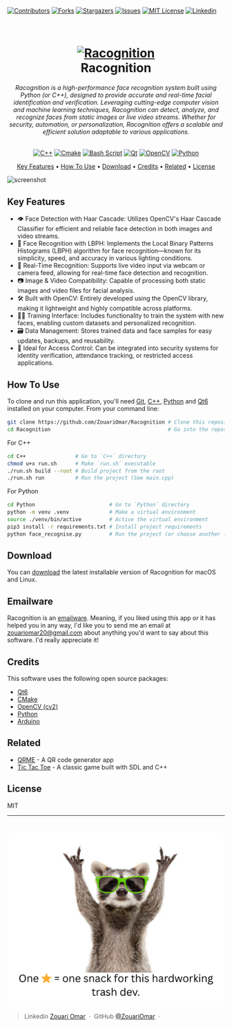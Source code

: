 <!-- PROJECT SHIELDS -->

[![Contributors](https://img.shields.io/badge/CONTRIBUTORS-01-blue?style=plastic)](https://github.com/ZouariOmar/AgriGO/graphs/contributors)
[![Forks](https://img.shields.io/badge/FORKS-00-blue?style=plastic)](https://github.com/ZouariOmar/AgriGO/network/members)
[![Stargazers](https://img.shields.io/badge/STARS-01-blue?style=plastic)](https://github.com/ZouariOmar/AgriGO/stargazers)
[![Issues](https://img.shields.io/badge/ISSUES-00-blue?style=plastic)](https://github.com/ZouariOmar/AgriGO/issues)
[![MIT License](https://img.shields.io/badge/LICENSE-GPL-blue?style=plastic)](LICENSE)
[![Linkedin](https://img.shields.io/badge/Linkedin-4.9k-blue?style=plastic)](https://www.linkedin.com/in/zouari-omar-143239283)

<h1 align="center">
  <br>
  <a href="https://github.com/ZouariOmar/Racognition"><img src="Imgs/logo.avif" alt="Racognition" width="200"></a>
  <br>
  Racognition
  <br>
</h1>

<h6 align="center">Racognition is a high-performance face recognition system built using Python (or C++), designed to provide accurate and real-time facial identification and verification. Leveraging cutting-edge computer vision and machine learning techniques, Racognition can detect, analyze, and recognize faces from static images or live video streams. Whether for security, automation, or personalization, Racognition offers a scalable and efficient solution adaptable to various applications.</h6>

<p align="center">
  <a href="#"><img src="https://img.shields.io/badge/c++-%2300599C.svg?style=for-the-badge&logo=c%2B%2B&logoColor=white" alt="C++"></a>
  <a href="#"><img src="https://img.shields.io/badge/CMake-%23008FBA.svg?style=for-the-badge&logo=cmake&logoColor=white" alt="Cmake"></a>
  <a href="#"><img src="https://img.shields.io/badge/bash_script-%23121011.svg?style=for-the-badge&logo=gnu-bash&logoColor=white" alt="Bash Script"></a>
  <a href="#"><img src="https://img.shields.io/badge/Qt-%23217346.svg?style=for-the-badge&logo=Qt&logoColor=white" alt="Qt"></a>
  <a href="#"><img src="https://img.shields.io/badge/OpenCV-%23FF0000.svg?style=for-the-badge&logo=opencv&logoColor=white" alt="OpenCV"></a>
  <a href="#"><img src="https://img.shields.io/badge/python-3670A0?style=for-the-badge&logo=python&logoColor=ffdd54" alt="Python"></a>

</p>

<p align="center">
  <a href="#key-features">Key Features</a> •
  <a href="#how-to-use">How To Use</a> •
  <a href="#download">Download</a> •
  <a href="#credits">Credits</a> •
  <a href="#related">Related</a> •
  <a href="#license">License</a>
</p>

![screenshot](doc/imgs/home.png)

## Key Features

- 👁️ Face Detection with Haar Cascade: Utilizes OpenCV's Haar Cascade Classifier for efficient and reliable face detection in both images and video streams.
- 🧠 Face Recognition with LBPH: Implements the Local Binary Patterns Histograms (LBPH) algorithm for face recognition—known for its simplicity, speed, and accuracy in various lighting conditions.
- 🎥 Real-Time Recognition: Supports live video input via webcam or camera feed, allowing for real-time face detection and recognition.
- 📷 Image & Video Compatibility: Capable of processing both static images and video files for facial analysis.
- 🛠️ Built with OpenCV: Entirely developed using the OpenCV library, making it lightweight and highly compatible across platforms.
- 🧑‍🏫 Training Interface: Includes functionality to train the system with new faces, enabling custom datasets and personalized recognition.
- 🗃️ Data Management: Stores trained data and face samples for easy updates, backups, and reusability.
- 🔐 Ideal for Access Control: Can be integrated into security systems for identity verification, attendance tracking, or restricted access applications.

## How To Use

To clone and run this application, you'll need [Git](https://git-scm.com), [C++](https://isocpp.org), [Python](https://www.python.org) and [Qt6](https://www.qt.io) installed on your computer. From your command line:

```bash
git clone https://github.com/ZouariOmar/Racognition # Clone this repository
cd Racognition                                      # Go into the repository
```

For C++

```bash
cd C++                # Go to `C++` directory
chmod u+x run.sh      # Make `run.sh` executable
./run.sh build --root # Build project from the root
./run.sh run          # Run the project (See main.cpp)
```

For Python

```bash
cd Python                        # Go to `Python` directory
python -m venv .venv             # Make a virtual environment
source ./venv/bin/active         # Active the virtual environment
pip3 install -r requirements.txt # Install project requirements
python face_recognise.py         # Run the project (or choose another .py file)
```

## Download

You can [download](https://github.com/ZouariOmar/Racognition/releases) the latest installable version of Racognition for macOS and Linux.

## Emailware

Racognition is an [emailware](https://en.wiktionary.org/wiki/emailware). Meaning, if you liked using this app or it has helped you in any way, I'd like you to send me an email at <zouariomar20@gmail.com> about anything you'd want to say about this software. I'd really appreciate it!

## Credits

This software uses the following open source packages:

- [Qt6](https://www.qt.io)
- [CMake](https://cmake.org)
- [OpenCV (cv2)](https://opencv.org)
- [Python](https://www.python.org)
- [Arduino](https://www.arduino.cc)

## Related

- [QRME](https://github.com/ZouariOmar/QRME) - A QR code generator app
- [Tic Tac Toe](https://github.com/ZouariOmar/Tic-Tac-Toe) - A classic game built with SDL and C++

## License

MIT

---

<h1 align="center">
  <a href="https://github.com/ZouariOmar/Racognition"><img src="Imgs/happy.png" alt="Happy" width="500"></a>
</h1>

> Linkedin [Zouari Omar](https://www.linkedin.com/in/zouari-omar-143239283) &nbsp;&middot;&nbsp;
> GitHub [@ZouariOmar](https://github.com/ZouariOmar) &nbsp;&middot;&nbsp;
